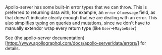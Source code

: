 Apollo-server has some built-in error types that we can throw. This is preferred
to returning data with, for example, an `error` or `message` field, as that
doesn't indicate clearly enough that we are dealing with an error. This also
simplifies typing on queries and mutations, since we don't have to manually
extendor wrap every return type (like `User`->`MaybeUser`)

See (the apollo-server
documentation)[https://www.apollographql.com/docs/apollo-server/data/errors/]
for details.
